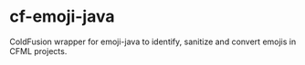 # cf-emoji-java
ColdFusion wrapper for emoji-java to identify, sanitize and convert emojis in CFML projects.
